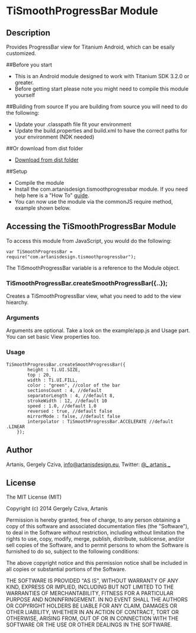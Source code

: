 # TiSmoothProgressBar Module

## Description

Provides ProgressBar view for Titanium Android, which can be esaily customized.

##Before you start
* This is an Android module designed to work with Titanium SDK 3.2.0 or greater.
* Before getting start please note you might need to compile this module yourself

##Building from source
If you are building from source you will need to do the following:

* Update your .classpath file fit your environment
* Update the build.properties and build.xml to have the correct paths for your environment (NDK needed)

##Or download from dist folder

* [Download from dist folder](/tree/master/dist)

##Setup
* Compile the module
* Install the com.artanisdesign.tismoothprogressbar module. If you need help here is a "How To" [guide](https://wiki.appcelerator.org/display/guides/Configuring+Apps+to+Use+Modules). 
* You can now use the module via the commonJS require method, example shown below.

## Accessing the TiSmoothProgressBar Module

To access this module from JavaScript, you would do the following:

	var TiSmoothProgressBar = require("com.artanisdesign.tismoothprogressbar");

The TiSmoothProgressBar variable is a reference to the Module object.	

### TiSmoothProgressBar.createSmoothProgressBar({..});

Creates a TiSmoothProgressBar view, what you need to add to the view hiearchy.

### Arguments

Arguments are optional. Take a look on the example/app.js and Usage part. You can set basic View properties too.

### Usage

	TiSmoothProgressBar.createSmoothProgressBar({
			height : Ti.UI.SIZE,
			top : 20,
			width : Ti.UI.FILL,
			color : "green", //color of the bar
			sectionsCount : 4, //default 
			separatorLength : 4, //default 8,
			strokeWidth : 12, //default 10
			speed : 1.0, //default 1.0
			reversed : true, //default false
			mirrorMode : false, //default false
			interpolator : TiSmoothProgressBar.ACCELERATE //default .LINEAR
		});


## Author

Artanis, Gergely Cziva, info@artanisdesign.eu, Twitter:  [@_ artanis _](https://twitter.com/_artanis_ "_artanis_")

## License

 The MIT License (MIT)

 Copyright (c) 2014 Gergely Cziva, Artanis

 Permission is hereby granted, free of charge, to any person obtaining a copy of
 this software and associated documentation files (the "Software"), to deal in
 the Software without restriction, including without limitation the rights to
 use, copy, modify, merge, publish, distribute, sublicense, and/or sell copies of
 the Software, and to permit persons to whom the Software is furnished to do so,
 subject to the following conditions:

 The above copyright notice and this permission notice shall be included in all
 copies or substantial portions of the Software.

 THE SOFTWARE IS PROVIDED "AS IS", WITHOUT WARRANTY OF ANY KIND, EXPRESS OR
 IMPLIED, INCLUDING BUT NOT LIMITED TO THE WARRANTIES OF MERCHANTABILITY, FITNESS
 FOR A PARTICULAR PURPOSE AND NONINFRINGEMENT. IN NO EVENT SHALL THE AUTHORS OR
 COPYRIGHT HOLDERS BE LIABLE FOR ANY CLAIM, DAMAGES OR OTHER LIABILITY, WHETHER
 IN AN ACTION OF CONTRACT, TORT OR OTHERWISE, ARISING FROM, OUT OF OR IN
 CONNECTION WITH THE SOFTWARE OR THE USE OR OTHER DEALINGS IN THE SOFTWARE.

